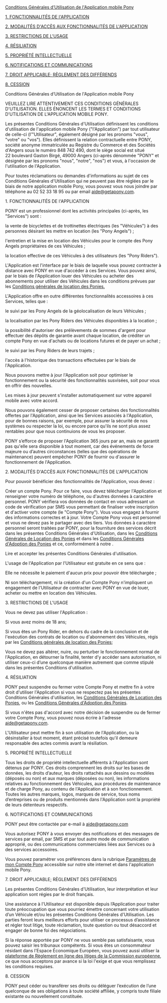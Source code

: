 [Conditions Générales d’Utilisation de l'Application mobile Pony](https://ponybikes.notion.site/Conditions-G-n-rales-d-Utilisation-f3298308abae47ebab5efebad4c9a407#50f60a61cea246d8b666210f6824da61)

[1\. FONCTIONNALITÉS DE l'APPLICATION](https://ponybikes.notion.site/Conditions-G-n-rales-d-Utilisation-f3298308abae47ebab5efebad4c9a407#7e3f2da4563948f0a9fe59c7769593c4)

[2\. MODALITÉS D'ACCÈS AUX FONCTIONNALITÉS DE L'APPLICATION](https://ponybikes.notion.site/Conditions-G-n-rales-d-Utilisation-f3298308abae47ebab5efebad4c9a407#03319b3eca2545479bab7496127a2ad6)

[3\. RESTRICTIONS DE L'USAGE](https://ponybikes.notion.site/Conditions-G-n-rales-d-Utilisation-f3298308abae47ebab5efebad4c9a407#60027f917d9a4846882883b5e4bf6acd)

[4\. RÉSILIATION](https://ponybikes.notion.site/Conditions-G-n-rales-d-Utilisation-f3298308abae47ebab5efebad4c9a407#a22c9cb390e84a01919b42b20db82526)

[5\. PROPRIÉTÉ INTELLECTUELLE](https://ponybikes.notion.site/Conditions-G-n-rales-d-Utilisation-f3298308abae47ebab5efebad4c9a407#317b8b8d5044413eb436b3f005f569cd)

[6\. NOTIFICATIONS ET COMMUNICATIONS](https://ponybikes.notion.site/Conditions-G-n-rales-d-Utilisation-f3298308abae47ebab5efebad4c9a407#ac3b5961828c4defb7743f6a374b3164)

[7\. DROIT APPLICABLE; RÈGLEMENT DES DIFFÉRENDS](https://ponybikes.notion.site/Conditions-G-n-rales-d-Utilisation-f3298308abae47ebab5efebad4c9a407#41356d8b62b8436ca2d1556b6d4128db)

[8\. CESSION](https://ponybikes.notion.site/Conditions-G-n-rales-d-Utilisation-f3298308abae47ebab5efebad4c9a407#bb9210ec38b34841bbab82165efb8acb)

Conditions Générales d’Utilisation de l'Application mobile Pony

VEUILLEZ LIRE ATTENTIVEMENT CES CONDITIONS GÉNÉRALES D'UTILISATION. ELLES ÉNONCENT LES TERMES ET CONDITIONS D’UTILISATION DE L'APPLICATION MOBILE PONY.

Les présentes Conditions Générales d'Utilisation définissent les conditions d'utilisation de l'application mobile Pony ("l'Application") par tout utilisateur de celle-ci (l’"Utilisateur", également désigné par les pronoms "vous", "votre" ou "vos"). Elles définissent la relation contractuelle entre PONY, société anonyme immatriculée au Registre du Commerce et des Sociétés d'Angers sous le numéro 848 742 490, dont le siège social est situé 22 boulevard Gaston Birgé, 49000 Angers (ci-après dénommée "PONY" et désignée par les pronoms "nous", "notre", "nos") et vous, à l'occasion de l'utilisation de l'Application.

Pour toutes réclamations ou demandes d'informations au sujet de ces Conditions Générales d'Utilisation qui ne peuvent pas être réglées par le biais de notre application mobile Pony, vous pouvez vous nous joindre par téléphone au 02 52 33 18 95 ou par email [aide@getapony.com](mailto:aide@getapony.com).

1\. FONCTIONNALITÉS DE l'APPLICATION

PONY est un professionnel dont les activités principales (ci-après, les "Services") sont :

la vente de bicyclettes et de trottinettes électriques (les "Véhicules") à des personnes désirant les mettre en location (les "Pony Angels") ;

l'entretien et la mise en location des Véhicules pour le compte des Pony Angels propriétaires de ces Véhicules ;

la location effective de ces Véhicules à des utilisateurs (les "Pony Riders").

L'Application est l'interface par le biais de laquelle vous pouvez contracter à distance avec PONY en vue d'accéder à ces Services. Vous pouvez ainsi, par le biais de l'Application louer des Véhicules ou acheter des abonnements pour utiliser des Véhicules dans les conditions prévues par les [Conditions générales de location des Ponies.](https://www.notion.so/ponybikes/Conditions-g-n-rales-de-location-19f364cb061940fd82bf03e86c9fd2fc)

L'Application offre en outre différentes fonctionnalités accessoires à ces Services, telles que :

le suivi par les Pony Angels de la géolocalisation de leurs Véhicules ;

la localisation par les Pony Riders des Véhicules disponibles à la location ;

la possibilité d'autoriser des prélèvements de sommes d'argent pour effectuer des dépôts de garantie avant chaque location, de créditer un compte Pony en vue d'achats ou de locations futures et de payer un achat ;

le suivi par les Pony Riders de leurs trajets ;

l'accès à l'historique des transactions effectuées par le biais de l'Application.

Nous pouvons mettre à jour l'Application soit pour optimiser le fonctionnement ou la sécurité des fonctionnalités susvisées, soit pour vous en offrir des nouvelles.

Les mises à jour peuvent s'installer automatiquement sur votre appareil mobile avec votre accord.

Nous pouvons également cesser de proposer certaines des fonctionnalités offertes par l'Application, ainsi que les Services associés à l'Application, pour de bonnes raisons, par exemple, pour assurer la sécurité de nos systèmes ou respecter la loi, ou encore parce qu'ils ne sont plus assez rentables pour que nous continuions de vous les proposer.

PONY s’efforce de proposer l'Application 365 jours par an, mais ne garantit pas qu'elle sera disponible à tout moment, car des événements de force majeure ou d’autres circonstances (telles que des opérations de maintenance) peuvent empêcher PONY de fournir ou d'assurer le fonctionnement de l'Application.

2\. MODALITÉS D'ACCÈS AUX FONCTIONNALITÉS DE L'APPLICATION

Pour pouvoir bénéficier des fonctionnalités de l'Application, vous devez :

Créer un compte Pony. Pour ce faire, vous devez télécharger l'Application et renseigner votre numéro de téléphone, ou d'autres données à caractère personnel. PONY vérifiera vos données de contact en vous adressant un code de vérification par SMS vous permettant de finaliser votre inscription et d'activer votre compte (le "Compte Pony"). Vous vous engagez à fournir des informations correctes et à jour. Votre Compte Pony vous est personnel et vous ne devez pas le partager avec des tiers. Vos données à caractère personnel seront traitées par PONY, pour la fourniture des services décrit dans les présentes Conditions Générales d'Utilisation, dans les [Conditions Générales de Location des Ponies](https://www.notion.so/ponybikes/Conditions-g-n-rales-de-location-19f364cb061940fd82bf03e86c9fd2fc) et dans les [Conditions Générales d'Adoption des Ponies](https://www.notion.so/ponybikes/Conditions-d-adoption-024faf1426654a2ebc2826ef6ec91d91) et ce, conformément à notre .

Lire et accepter les présentes Conditions Générales d'utilisation.

L'usage de l'Application par l'Utilisateur est gratuite en ce sens que :

Elle ne nécessite le paiement d'aucun prix pour pouvoir être téléchargée ;

Ni son téléchargement, ni la création d'un Compte Pony n'impliquent un engagement de l'Utilisateur de contracter avec PONY en vue de louer, acheter ou mettre en location des Véhicules.

3\. RESTRICTIONS DE L'USAGE

Vous ne devez pas utiliser l'Application :

Si vous avez moins de 18 ans;

Si vous êtes un Pony Rider, en dehors du cadre de la conclusion et de l'exécution des contrats de location ou d'abonnement des Véhicules, régis par les [Conditions générales de location des Ponies](https://www.notion.so/ponybikes/Conditions-g-n-rales-de-location-19f364cb061940fd82bf03e86c9fd2fc);

Vous ne devez pas altérer, nuire, ou perturber le fonctionnement normal de l'Application, en détourner la finalité, tenter d’y accéder sans autorisation, ni utiliser ceux-ci d’une quelconque manière autrement que comme stipulé dans les présentes Conditions d'utilisation.

4\. RÉSILIATION

PONY peut suspendre ou fermer votre Compte Pony et mettre fin à votre droit d'utiliser l'Application si vous ne respectez pas les présentes Conditions Générales d'utilisation, les [Conditions Générales de Location des Ponies](https://www.notion.so/ponybikes/Conditions-g-n-rales-de-location-19f364cb061940fd82bf03e86c9fd2fc), ou les [Conditions Générales d'Adoption des Ponies](https://www.notion.so/ponybikes/Conditions-d-adoption-024faf1426654a2ebc2826ef6ec91d91).

Si vous n'êtes pas d'accord avec notre décision de suspendre ou de fermer votre Compte Pony, vous pouvez nous écrire à l'adresse [aide@getapony.com](mailto:aide@getapony.com).

L'Utilisateur peut mettre fin à son utilisation de l'Application, ou la désinstaller à tout moment, étant précisé toutefois qu'il demeure responsable des actes commis avant la résiliation.

5\. PROPRIÉTÉ INTELLECTUELLE

Tous les droits de propriété intellectuelle afférents à l'Application sont détenus par PONY. Ces droits comprennent les droits sur les bases de données, les droits d’auteur, les droits rattachés aux dessins ou modèles (déposés ou non) et aux marques (déposées ou non), les informations relatives au fonctionnement des Véhicules, aux procédures de maintenance et de charge Pony, au contenu de l'Application et à son fonctionnement. Toutes les autres marques, logos, marques de service, tous noms d’entreprises ou de produits mentionnés dans l'Application sont la propriété de leurs détenteurs respectifs.

6\. NOTIFICATIONS ET COMMUNICATIONS

PONY peut être contactée par e-mail à [aide@getapony.com](mailto:aide@getapony.com)

Vous autorisez PONY à vous envoyer des notifications et des messages de services par email, par SMS et par tout autre mode de communication approprié, ou des communications commerciales liées aux Services ou à des services accessoires.

Vous pouvez paramétrer vos préférences dans la rubrique [Paramètres de mon Compte Pony](http://link/) accessible sur notre site internet et dans l'application mobile Pony.

7\. DROIT APPLICABLE; RÈGLEMENT DES DIFFÉRENDS

Les présentes Conditions Générales d'Utilisation, leur interprétation et leur application sont régies par le droit français.

Une assistance à l'Utilisateur est disponible depuis l’Application pour traiter toute préoccupation que vous pourriez émettre concernant votre utilisation d’un Véhicule et/ou les présentes Conditions Générales d'Utilisation. Les parties feront leurs meilleurs efforts pour utiliser ce processus d’assistance et régler tout litige, toute réclamation, toute question ou tout désaccord et engager de bonne foi des négociations.

Si la réponse apportée par PONY ne vous semble pas satisfaisante, vous pouvez saisir les tribunaux compétents. Si vous êtes un consommateur résidant dans l'Espace Économique Européen, vous pouvez aussi utiliser la [plateforme de Règlement en ligne des litiges de la Commission européenne](https://ec.europa.eu/consumers/odr/main/index.cfm?event=main.home2.show&lng=FR), ce que nous acceptons par avance si la loi l'exige et que vous remplissez les conditions requises.

8\. CESSION

PONY peut céder ou transférer ses droits ou déléguer l’exécution de l’une quelconque de ses obligations à toute société affiliée, y compris toute filiale existante ou nouvellement constituée.